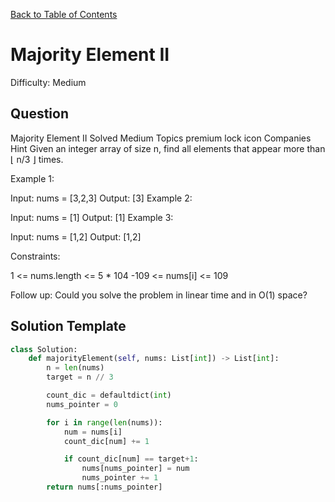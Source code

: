 [Back to Table of Contents](../../README.md)

# Majority Element II
Difficulty: Medium

## Question
Majority Element II
Solved
Medium
Topics
premium lock icon
Companies
Hint
Given an integer array of size n, find all elements that appear more than ⌊ n/3 ⌋ times.

 

Example 1:

Input: nums = [3,2,3]
Output: [3]
Example 2:

Input: nums = [1]
Output: [1]
Example 3:

Input: nums = [1,2]
Output: [1,2]
 

Constraints:

1 <= nums.length <= 5 * 104
-109 <= nums[i] <= 109
 

Follow up: Could you solve the problem in linear time and in O(1) space?

## Solution Template
```python
class Solution:
    def majorityElement(self, nums: List[int]) -> List[int]:
        n = len(nums)
        target = n // 3

        count_dic = defaultdict(int)
        nums_pointer = 0

        for i in range(len(nums)):
            num = nums[i]
            count_dic[num] += 1

            if count_dic[num] == target+1:
                nums[nums_pointer] = num
                nums_pointer += 1
        return nums[:nums_pointer]
        
```
